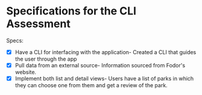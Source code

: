 # Specifications for the CLI Assessment

Specs:
- [x] Have a CLI for interfacing with the application- Created a CLI that guides the user through the app
- [X] Pull data from an external source- Information sourced from Fodor's website.
- [X] Implement both list and detail views- Users have a list of parks in which they can choose one from them and get a review of the park.
